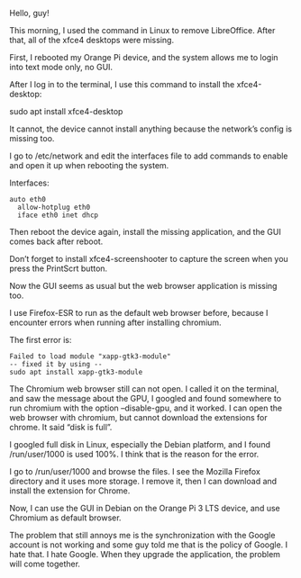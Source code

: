 Hello, guy!

This morning, I used the command in Linux to remove LibreOffice. After that, all of the xfce4 desktops were missing.

First, I rebooted my Orange Pi device, and the system allows me to login into text mode only, no GUI.

After I log in to the terminal, I use this command to install the xfce4-desktop:

sudo apt install xfce4-desktop

It cannot, the device cannot install anything because the network’s config is missing too.

I go to /etc/network and edit the interfaces file to add commands to enable and open it up when rebooting the system.

Interfaces:

```
auto eth0
  allow-hotplug eth0
  iface eth0 inet dhcp
```

Then reboot the device again, install the missing application, and the GUI comes back after reboot.

Don’t forget to install xfce4-screenshooter to capture the screen when you press the PrintScrt button.

Now the GUI seems as usual but the web browser application is missing too.

I use Firefox-ESR to run as the default web browser before, because I encounter errors when running after installing chromium.

The first error is:


```
Failed to load module "xapp-gtk3-module"
-- fixed it by using --
sudo apt install xapp-gtk3-module
```

The Chromium web browser still can not open. I called it on the terminal, and saw the message about the GPU, I googled and found somewhere to run chromium with the option –disable-gpu, and it worked. I can open the web browser with chromium, but cannot download the extensions for chrome. It said “disk is full”.

I googled full disk in Linux, especially the Debian platform, and I found /run/user/1000 is used 100%. I think that is the reason for the error.

I go to /run/user/1000 and browse the files. I see the Mozilla Firefox directory and it uses more storage. I remove it, then I can download and install the extension for Chrome.

Now, I can use the GUI in Debian on the Orange Pi 3 LTS device, and use Chromium as default browser.

The problem that still annoys me is the synchronization with the Google account is not working and some guy told me that is the policy of Google. I hate that. I hate Google. When they upgrade the application, the problem will come together.

